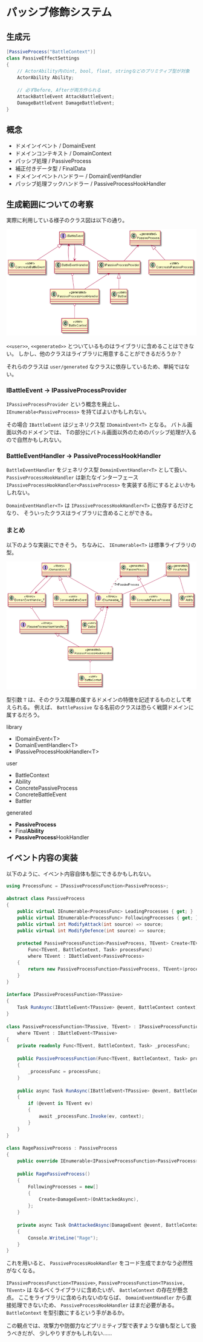 # パッシブ修飾システム

## 生成元

```csharp
[PassiveProcess("BattleContext")]
class PassiveEffectSettings
{
    // ActorAbility内のint, bool, float, stringなどのプリミティブ型が対象
    ActorAbility Ability;

    // 必ずBefore, Afterが両方作られる
    AttackBattleEvent AttackBattleEvent;
    DamageBattleEvent DamageBattleEvent;
}
```

## 概念

* ドメインイベント / DomainEvent
* ドメインコンテキスト / DomainContext
* パッシブ処理 / PassiveProcess
* 補正付きデータ型 / FinalData
* ドメインイベントハンドラー / DomainEventHandler
* パッシブ処理フックハンドラー / PassiveProcessHookHandler

## 生成範囲についての考察

実際に利用している様子のクラス図は以下の通り。

![](out/Passive/Semantics.png)

`<<user>>`, `<<generated>>` とついているものはライブラリに含めることはできない。
しかし、他のクラスはライブラリに用意することができるだろうか？

それらのクラスは `user/generated` なクラスに依存しているため、単純ではない。

### IBattleEvent -> IPassiveProcessProvider

`IPassiveProcessProvider` という概念を廃止し、
`IEnumerable<PassiveProcess>` を持てばよいかもしれない。

その場合 `IBattleEvent` はジェネリクス型 `IDomainEvent<T>` となる。
バトル画面以外のドメインでは、
Tの部分にバトル画面以外のためのパッシブ処理が入るので自然かもしれない。

### BattleEventHandler -> PassiveProcessHookHandler

`BattleEventHandler` をジェネリクス型 `DomainEventHandler<T>` として扱い、
`PassiveProcessHookHandler` は新たなインターフェース `IPassiveProcessHookHandler<PassiveProcess>` を実装する形にするとよいかもしれない。

`DomainEventHandler<T>` は `IPassiveProcessHookHandler<T>` に依存するだけとなり、
そういったクラスはライブラリに含めることができる。

### まとめ

以下のような実装にできそう。
ちなみに、 `IEnumerable<T>` は標準ライブラリの型。

![](out/Passive/Semantics2.png)

型引数 `T` は、そのクラス階層の属するドメインの特徴を記述するものとして考えられる。
例えば、 `BattlePassive` なる名前のクラスは恐らく戦闘ドメインに属するだろう。

library

* IDomainEvent&lt;T>
* DomainEventHandler&lt;T>
* IPassiveProcessHookHandler&lt;T>

user

* BattleContext
* Ability
* ConcretePassiveProcess
* ConcreteBattleEvent
* Battler

generated

* **PassiveProcess**
* Final**Ability**
* **PassiveProcess**HookHandler

## イベント内容の実装

以下のように、イベント内容自体も型にできるかもしれない。

```csharp
using ProcessFunc = IPassiveProcessFunction<PassiveProcess>;

abstract class PassiveProcess
{
    public virtual IEnumerable<ProcessFunc> LeadingProcesses { get; }
    public virtual IEnumerable<ProcessFunc> FollowingProcesses { get; }
    public virtual int ModifyAttack(int source) => source;
    public virtual int ModifyDefence(int source) => source;

    protected PassiveProcessFunction<PassiveProcess, TEvent> Create<TEvent>(
        Func<TEvent, BattleContext, Task> processFunc)
        where TEvent : IBattleEvent<PassiveProcess>
    {
        return new PassiveProcessFunction<PassiveProcess, TEvent>(processFunc);
    }
}

interface IPassiveProcessFunction<TPassive>
{
    Task RunAsync(IBattleEvent<TPassive> @event, BattleContext context);
}

class PassiveProcessFunction<TPassive, TEvent> : IPassiveProcessFunction<TPassive>
    where TEvent : IBattleEvent<TPassive>
{
    private readonly Func<TEvent, BattleContext, Task> _processFunc;

    public PassiveProcessFunction(Func<TEvent, BattleContext, Task> processFunc)
    {
        _processFunc = processFunc;
    }

    public async Task RunAsync(IBattleEvent<TPassive> @event, BattleContext context)
    {
        if (@event is TEvent ev)
        {
            await _processFunc.Invoke(ev, context);
        }
    }
}

class RagePassiveProcess : PassiveProcess
{
    public override IEnumerable<IPassiveProcessFunction<PassiveProcess>> FollowingProcesses { get; }

    public RagePassiveProcess()
    {
        FollowingProcesses = new[]
        {
            Create<DamageEvent>(OnAttackedAsync),
        };
    }

    private async Task OnAttackedAsync(DamageEvent @event, BattleContext context)
    {
        Console.WriteLine("Rage");
    }
}
```

これを用いると、 `PassiveProcessHookHandler` をコード生成でまかなう必然性がなくなる。

`IPassiveProcessFunction<TPassive>`, `PassiveProcessFunction<TPassive, TEvent>` は
なるべくライブラリに含めたいが、 `BattleContext` の存在が懸念点。
ここをライブラリに含められないのならば、
`DomainEventHandler` から直接処理できないため、
`PassiveProcessHookHandler` はまだ必要がある。
`BattleContext` を型引数にするという手があるか。

この観点では、攻撃力や防御力などプリミティブ型で表すような値も型として扱うべきだが、
少しやりすぎかもしれない……